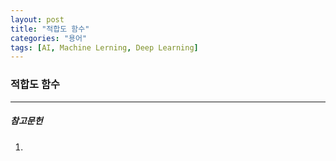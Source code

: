 ```yaml
---
layout: post
title: "적합도 함수"
categories: "용어"
tags: [AI, Machine Lerning, Deep Learning]
---
```


### 적합도 함수

---

##### 참고문헌

1) 

